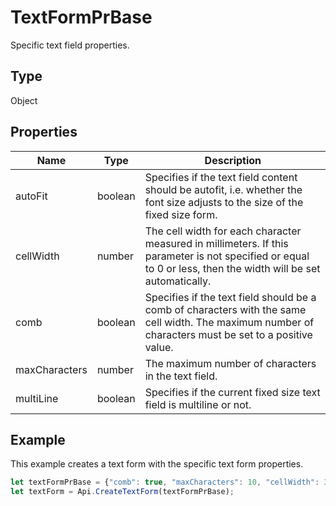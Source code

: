 # TextFormPrBase

Specific text field properties.

## Type

Object

## Properties

| Name | Type | Description |
| ---- | ---- | ----------- |
| autoFit | boolean | Specifies if the text field content should be autofit, i.e. whether the font size adjusts to the size of the fixed size form. |
| cellWidth | number | The cell width for each character measured in millimeters. If this parameter is not specified or equal to 0 or less, then the width will be set automatically. |
| comb | boolean | Specifies if the text field should be a comb of characters with the same cell width. The maximum number of characters must be set to a positive value. |
| maxCharacters | number | The maximum number of characters in the text field. |
| multiLine | boolean | Specifies if the current fixed size text field is multiline or not. |


## Example

This example creates a text form with the specific text form properties.

```javascript editor-pdf
let textFormPrBase = {"comb": true, "maxCharacters": 10, "cellWidth": 3, "multiLine": false, "autoFit": false};
let textForm = Api.CreateTextForm(textFormPrBase);
```
